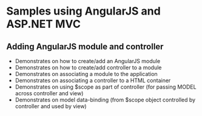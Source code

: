# Samples using AngularJS and ASP.NET MVC

## Adding AngularJS module and controller

- Demonstrates on how to create/add an AngularJS module
- Demonstrates on how to create/add controller to a module
- Demonstrates on associating a module to the application
- Demonstrates on associating a controller to a HTML container
- Demonstrates on using $scope as part of controller (for passing MODEL across controller and view)
- Demonstrates on model data-binding (from $scope object controlled by controller and used by view)



